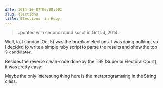 ```yaml
---
date: 2014-10-07T00:00:00Z
slug: elections
title: Elections, in Ruby
---
```


> Updated with second round script in Oct 26, 2014.

Well, last sunday (Oct 5) was the brazilian elections. I was doing nothing, so
I decided to write a simple ruby script to parse the results and show the
top 3 candidates.

Besides the reverse clean-code done by the TSE (Superior Electoral Court),
it was pretty easy:

<script src="https://gist.github.com/caarlos0/88ec017ad687c883581a.js"></script>

Maybe the only interesting thing here is the metaprogramming in the String
class.
